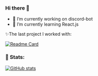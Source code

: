 ### Hi there 👋

- 🔭 I’m currently working on discord-bot
- 🌱 I’m currently learning React.js
<!-- - 😄 Pronouns: He/Him -->
<!-- - 👯 I’m looking to collaborate on ... -->
<!-- - 🤔 I’m looking for help with ... -->
<!-- - 💬 Ask me about ... -->
<!-- - 📫 How to reach me: ... -->
<!-- - ⚡ Fun fact: ... -->


<!-- 
### 🧰 Languages:
![JavaScript](https://upload.wikimedia.org/wikipedia/commons/thumb/9/99/Unofficial_JavaScript_logo_2.svg/128px-Unofficial_JavaScript_logo_2.svg.png)
![React](https://icons-for-free.com/iconfiles/png/128/design+development+facebook+framework+mobile+react+icon-1320165723839064798.png)
![JavaScript](https://upload.wikimedia.org/wikipedia/commons/thumb/9/99/Unofficial_JavaScript_logo_2.svg/100px-Unofficial_JavaScript_logo_2.svg.png) -->

✨The last project I worked with:

[![Readme Card](https://github-readme-stats.vercel.app/api/pin/?username=MaxPopsuy&repo=cybersecurity_by-HOPE)](https://github.com/MaxPopsuy/cybersecurity_by-HOPE)

<!-- 🎊 Top languages: -->

<!-- [![Top Langs](https://github-readme-stats.vercel.app/api/top-langs/?username=MaxPopsuy&layout=compact&theme=radial)](https://github.com/anuraghazra/github-readme-stats) -->
### 🎊 Stats:

[![GitHub stats](https://github-readme-stats.vercel.app/api?username=MaxPopsuy&show_icons=true&theme=radical)](https://github.com/MaxPopsuy)
<!--
**MaxPopsuy/MaxPopsuy** is a ✨ _special_ ✨ repository because its `README.md` (this file) appears on your GitHub profile.

Here are some ideas to get you started:

-->
